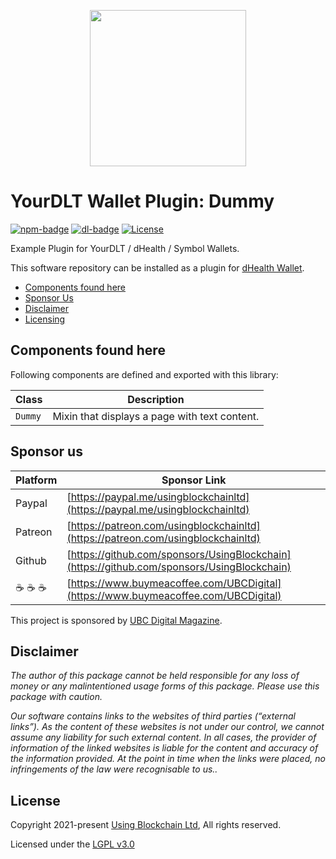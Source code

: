 
<p align="center"><img src="https://ubc.digital/wp-content/uploads/2021/11/cropped-ubc-logo-test.png" width="250"></p>

# YourDLT Wallet Plugin: Dummy

[![npm-badge][npm-badge]][npm-url]
[![dl-badge][dl-badge]][npm-url]
[![License](https://img.shields.io/badge/License-LGPL%203.0%20only-blue.svg)](https://opensource.org/licenses/LGPL-3.0)

Example Plugin for YourDLT / dHealth / Symbol Wallets.

This software repository can be installed as a plugin for [dHealth Wallet][parent-url].

- [Components found here](#components-found-here)
- [Sponsor Us](#sponsor-us)
- [Disclaimer](#disclaimer)
- [Licensing](#license)

## Components found here

Following components are defined and exported with this library:

| Class | Description |
| --- | --- |
| `Dummy` | Mixin that displays a page with text content. |

## Sponsor us

| Platform | Sponsor Link |
| --- | --- |
| Paypal | [https://paypal.me/usingblockchainltd](https://paypal.me/usingblockchainltd) |
| Patreon | [https://patreon.com/usingblockchainltd](https://patreon.com/usingblockchainltd) |
| Github | [https://github.com/sponsors/UsingBlockchain](https://github.com/sponsors/UsingBlockchain) |
| :coffee: :coffee: :coffee: | [https://www.buymeacoffee.com/UBCDigital](https://www.buymeacoffee.com/UBCDigital) |

This project is sponsored by [UBC Digital Magazine][mag-url].

## Disclaimer

  *The author of this package cannot be held responsible for any loss of money or any malintentioned usage forms of this package. Please use this package with caution.*

  *Our software contains links to the websites of third parties (“external links”). As the content of these websites is not under our control, we cannot assume any liability for such external content. In all cases, the provider of information of the linked websites is liable for the content and accuracy of the information provided. At the point in time when the links were placed, no infringements of the law were recognisable to us..*

## License

Copyright 2021-present [Using Blockchain Ltd][ref-ltd], All rights reserved.

Licensed under the [LGPL v3.0](LICENSE)

[ref-ltd]: https://using-blockchain.org
[mag-url]: https://ubc.digital
[parent-url]: https://github.com/dhealthproject/dhealth-wallet
[npm-url]: https://www.npmjs.com/package/@yourdlt/plugin-ninjazzz
[npm-badge]: https://img.shields.io/npm/v/@yourdlt/plugin-ninjazzz
[dl-badge]: https://img.shields.io/npm/dt/@yourdlt/plugin-ninjazzz
